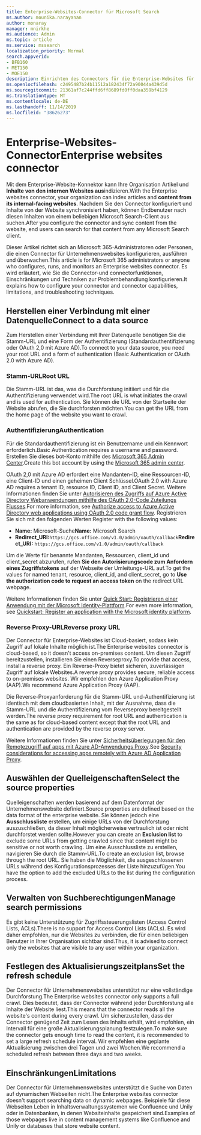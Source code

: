 ```yaml
---
title: Enterprise-Websites-Connector für Microsoft Search
ms.author: mounika.narayanan
author: monaray
manager: mnirkhe
ms.audience: Admin
ms.topic: article
ms.service: mssearch
localization_priority: Normal
search.appverid:
- BFB160
- MET150
- MOE150
description: Einrichten des Connectors für die Enterprise-Websites für Microsoft Search
ms.openlocfilehash: c2495487b24b11512a182434f72a90044a439d5d
ms.sourcegitcommit: 21361af7c244ffd6ff8689fd0ff0daa359bf4129
ms.translationtype: MT
ms.contentlocale: de-DE
ms.lasthandoff: 11/14/2019
ms.locfileid: "38626273"
---
```

# <a name="enterprise-websites-connector"></a><span data-ttu-id="0de3b-103">Enterprise-Websites-Connector</span><span class="sxs-lookup"><span data-stu-id="0de3b-103">Enterprise websites connector</span></span>

<span data-ttu-id="0de3b-104">Mit dem Enterprise-Website-Konnektor kann Ihre Organisation Artikel und **Inhalte von den internen Websites aus**indizieren.</span><span class="sxs-lookup"><span data-stu-id="0de3b-104">With the Enterprise websites connector, your organization can index articles and **content from its internal-facing websites**.</span></span> <span data-ttu-id="0de3b-105">Nachdem Sie den Connector konfiguriert und Inhalte von der Website synchronisiert haben, können Endbenutzer nach diesen Inhalten von einem beliebigen Microsoft Search-Client aus suchen.</span><span class="sxs-lookup"><span data-stu-id="0de3b-105">After you configure the connector and sync content from the website, end users can search for that content from any Microsoft Search client.</span></span>

<span data-ttu-id="0de3b-106">Dieser Artikel richtet sich an Microsoft 365-Administratoren oder Personen, die einen Connector für Unternehmenswebsites konfigurieren, ausführen und überwachen.</span><span class="sxs-lookup"><span data-stu-id="0de3b-106">This article is for Microsoft 365 administrators or anyone who configures, runs, and monitors an Enterprise websites connector.</span></span> <span data-ttu-id="0de3b-107">Es wird erläutert, wie Sie die Connector-und connectorfunktionen, Einschränkungen und Techniken zur Problembehandlung konfigurieren.</span><span class="sxs-lookup"><span data-stu-id="0de3b-107">It explains how to configure your connector and connector capabilities, limitations, and troubleshooting techniques.</span></span>  

## <a name="connect-to-a-data-source"></a><span data-ttu-id="0de3b-108">Herstellen einer Verbindung mit einer Datenquelle</span><span class="sxs-lookup"><span data-stu-id="0de3b-108">Connect to a data source</span></span> 
<span data-ttu-id="0de3b-109">Zum Herstellen einer Verbindung mit Ihrer Datenquelle benötigen Sie die Stamm-URL und eine Form der Authentifizierung (Standardauthentifizierung oder OAuth 2,0 mit Azure AD).</span><span class="sxs-lookup"><span data-stu-id="0de3b-109">To connect to your data source, you need your root URL and a form of authentication (Basic Authentication or OAuth 2.0 with Azure AD).</span></span>

### <a name="root-url"></a><span data-ttu-id="0de3b-110">Stamm-URL</span><span class="sxs-lookup"><span data-stu-id="0de3b-110">Root URL</span></span>
<span data-ttu-id="0de3b-111">Die Stamm-URL ist das, was die Durchforstung initiiert und für die Authentifizierung verwendet wird.</span><span class="sxs-lookup"><span data-stu-id="0de3b-111">The root URL is what initiates the crawl and is used for authentication.</span></span> <span data-ttu-id="0de3b-112">Sie können die URL von der Startseite der Website abrufen, die Sie durchforsten möchten.</span><span class="sxs-lookup"><span data-stu-id="0de3b-112">You can get the URL from the home page of the website you want to crawl.</span></span>

### <a name="authentication"></a><span data-ttu-id="0de3b-113">Authentifizierung</span><span class="sxs-lookup"><span data-stu-id="0de3b-113">Authentication</span></span> 
<span data-ttu-id="0de3b-114">Für die Standardauthentifizierung ist ein Benutzername und ein Kennwort erforderlich.</span><span class="sxs-lookup"><span data-stu-id="0de3b-114">Basic Authentication requires a username and password.</span></span> <span data-ttu-id="0de3b-115">Erstellen Sie dieses bot-Konto mithilfe des [Microsoft 365 Admin Center](https://admin.microsoft.com).</span><span class="sxs-lookup"><span data-stu-id="0de3b-115">Create this bot account by using the [Microsoft 365 admin center](https://admin.microsoft.com).</span></span>

<span data-ttu-id="0de3b-116">OAuth 2,0 mit Azure AD erfordert eine Mandanten-ID, eine Ressourcen-ID, eine Client-ID und einen geheimen Client Schlüssel.</span><span class="sxs-lookup"><span data-stu-id="0de3b-116">OAuth 2.0 with Azure AD requires a tenant ID, resource ID, Client ID, and Client Secret.</span></span>
<span data-ttu-id="0de3b-117">Weitere Informationen finden Sie unter [Autorisieren des Zugriffs auf Azure Active Directory Webanwendungen mithilfe des OAuth 2,0-Code Zuteilungs Flusses](https://docs.microsoft.com/azure/active-directory/develop/v1-protocols-oauth-code).</span><span class="sxs-lookup"><span data-stu-id="0de3b-117">For more information, see [Authorize access to Azure Active Directory web applications using OAuth 2.0 code grant flow](https://docs.microsoft.com/azure/active-directory/develop/v1-protocols-oauth-code).</span></span> <span data-ttu-id="0de3b-118">Registrieren Sie sich mit den folgenden Werten:</span><span class="sxs-lookup"><span data-stu-id="0de3b-118">Register with the following values:</span></span>
* <span data-ttu-id="0de3b-119">**Name:** Microsoft-Suche</span><span class="sxs-lookup"><span data-stu-id="0de3b-119">**Name:** Microsoft Search</span></span>
* <span data-ttu-id="0de3b-120">**Redirect_URI:**`https://gcs.office.com/v1.0/admin/oauth/callback`</span><span class="sxs-lookup"><span data-stu-id="0de3b-120">**Redirect_URI:** `https://gcs.office.com/v1.0/admin/oauth/callback`</span></span>

<span data-ttu-id="0de3b-121">Um die Werte für benannte Mandanten, Ressourcen, client_id und client_secret abzurufen, rufen **Sie den Autorisierungscode zum Anfordern eines Zugriffstokens** auf der Webseite der Umleitungs-URL auf.</span><span class="sxs-lookup"><span data-stu-id="0de3b-121">To get the values for named tenant, resource, client_id, and client_secret, go to **Use the authorization code to request an access token** on the redirect URL webpage.</span></span>

<span data-ttu-id="0de3b-122">Weitere Informationen finden Sie unter [Quick Start: Registrieren einer Anwendung mit der Microsoft Identity-Plattform](https://docs.microsoft.com/azure/active-directory/develop/quickstart-register-app).</span><span class="sxs-lookup"><span data-stu-id="0de3b-122">For even more information, see [Quickstart: Register an application with the Microsoft identity platform](https://docs.microsoft.com/azure/active-directory/develop/quickstart-register-app).</span></span>

### <a name="reverse-proxy-url"></a><span data-ttu-id="0de3b-123">Reverse Proxy-URL</span><span class="sxs-lookup"><span data-stu-id="0de3b-123">Reverse proxy URL</span></span> 
<span data-ttu-id="0de3b-124">Der Connector für Enterprise-Websites ist Cloud-basiert, sodass kein Zugriff auf lokale Inhalte möglich ist.</span><span class="sxs-lookup"><span data-stu-id="0de3b-124">The Enterprise websites connector is cloud-based, so it doesn't access on-premises content.</span></span> <span data-ttu-id="0de3b-125">Um diesen Zugriff bereitzustellen, installieren Sie einen Reverseproxy.</span><span class="sxs-lookup"><span data-stu-id="0de3b-125">To provide that access, install a reverse proxy.</span></span> <span data-ttu-id="0de3b-126">Ein Reverse-Proxy bietet sicheren, zuverlässigen Zugriff auf lokale Websites.</span><span class="sxs-lookup"><span data-stu-id="0de3b-126">A reverse proxy provides secure, reliable access to on-premises websites.</span></span> <span data-ttu-id="0de3b-127">Wir empfehlen den Azure Application Proxy (AAP).</span><span class="sxs-lookup"><span data-stu-id="0de3b-127">We recommend Azure Application Proxy (AAP).</span></span>

<span data-ttu-id="0de3b-128">Die Reverse-Proxyanforderung für die Stamm-URL und-Authentifizierung ist identisch mit dem cloudbasierten Inhalt, mit der Ausnahme, dass die Stamm-URL und die Authentifizierung vom Reverseproxy bereitgestellt werden.</span><span class="sxs-lookup"><span data-stu-id="0de3b-128">The reverse proxy requirement for root URL and authentication is the same as for cloud-based content except that the root URL and authentication are provided by the reverse proxy server.</span></span>

<span data-ttu-id="0de3b-129">Weitere Informationen finden Sie unter [Sicherheitsüberlegungen für den Remotezugriff auf apps mit Azure AD-Anwendungs Proxy](https://docs.microsoft.com/azure/active-directory/manage-apps/application-proxy-security).</span><span class="sxs-lookup"><span data-stu-id="0de3b-129">See [Security considerations for accessing apps remotely with Azure AD Application Proxy](https://docs.microsoft.com/azure/active-directory/manage-apps/application-proxy-security).</span></span>

## <a name="select-the-source-properties"></a><span data-ttu-id="0de3b-130">Auswählen der Quelleigenschaften</span><span class="sxs-lookup"><span data-stu-id="0de3b-130">Select the source properties</span></span> 
<span data-ttu-id="0de3b-131">Quelleigenschaften werden basierend auf dem Datenformat der Unternehmenswebsite definiert.</span><span class="sxs-lookup"><span data-stu-id="0de3b-131">Source properties are defined based on the data format of the enterprise website.</span></span> <span data-ttu-id="0de3b-132">Sie können jedoch eine **Ausschlussliste** erstellen, um einige URLs von der Durchforstung auszuschließen, da dieser Inhalt möglicherweise vertraulich ist oder nicht durchforstet werden sollte.</span><span class="sxs-lookup"><span data-stu-id="0de3b-132">However you can create an **Exclusion list** to exclude some URLs from getting crawled since that content might be sensitive or not worth crawling.</span></span> <span data-ttu-id="0de3b-133">Um eine Ausschlussliste zu erstellen, navigieren Sie durch die Stamm-URL.</span><span class="sxs-lookup"><span data-stu-id="0de3b-133">To create an exclusion list, browse through the root URL.</span></span> <span data-ttu-id="0de3b-134">Sie haben die Möglichkeit, die ausgeschlossenen URLs während des Konfigurationsprozesses der Liste hinzuzufügen.</span><span class="sxs-lookup"><span data-stu-id="0de3b-134">You have the option to add the excluded URLs to the list during the configuration process.</span></span>

## <a name="manage-search-permissions"></a><span data-ttu-id="0de3b-135">Verwalten von Suchberechtigungen</span><span class="sxs-lookup"><span data-stu-id="0de3b-135">Manage search permissions</span></span> 
<span data-ttu-id="0de3b-136">Es gibt keine Unterstützung für Zugriffssteuerungslisten (Access Control Lists, ACLs).</span><span class="sxs-lookup"><span data-stu-id="0de3b-136">There is no support for Access Control Lists (ACLs).</span></span> <span data-ttu-id="0de3b-137">Es wird daher empfohlen, nur die Websites zu verbinden, die für einen beliebigen Benutzer in Ihrer Organisation sichtbar sind.</span><span class="sxs-lookup"><span data-stu-id="0de3b-137">Thus, it is advised to connect only the websites that are visible to any user within your organization.</span></span>

## <a name="set-the-refresh-schedule"></a><span data-ttu-id="0de3b-138">Festlegen des Aktualisierungszeitplans</span><span class="sxs-lookup"><span data-stu-id="0de3b-138">Set the refresh schedule</span></span>
<span data-ttu-id="0de3b-139">Der Connector für Unternehmenswebsites unterstützt nur eine vollständige Durchforstung.</span><span class="sxs-lookup"><span data-stu-id="0de3b-139">The Enterprise websites connector only supports a full crawl.</span></span> <span data-ttu-id="0de3b-140">Dies bedeutet, dass der Connector während jeder Durchforstung alle Inhalte der Website liest.</span><span class="sxs-lookup"><span data-stu-id="0de3b-140">This means that the connector reads all the website's content during every crawl.</span></span> <span data-ttu-id="0de3b-141">Um sicherzustellen, dass der Connector genügend Zeit zum Lesen des Inhalts erhält, wird empfohlen, ein Intervall für eine große Aktualisierungsplanung festzulegen.</span><span class="sxs-lookup"><span data-stu-id="0de3b-141">To make sure the connector gets enough time to read the content, it is recommended to set a large refresh schedule interval.</span></span> <span data-ttu-id="0de3b-142">Wir empfehlen eine geplante Aktualisierung zwischen drei Tagen und zwei Wochen.</span><span class="sxs-lookup"><span data-stu-id="0de3b-142">We recommend a scheduled refresh between three days and two weeks.</span></span>

## <a name="limitations"></a><span data-ttu-id="0de3b-143">Einschränkungen</span><span class="sxs-lookup"><span data-stu-id="0de3b-143">Limitations</span></span> 
<span data-ttu-id="0de3b-144">Der Connector für Unternehmenswebsites unterstützt die Suche von Daten auf dynamischen Webseiten nicht.</span><span class="sxs-lookup"><span data-stu-id="0de3b-144">The Enterprise websites connector doesn't support searching data on dynamic webpages.</span></span> <span data-ttu-id="0de3b-145">Beispiele für diese Webseiten Leben in Inhaltsverwaltungssystemen wie Confluence und Unily oder in Datenbanken, in denen Websiteinhalte gespeichert sind.</span><span class="sxs-lookup"><span data-stu-id="0de3b-145">Examples of those webpages live in content management systems like Confluence and Unily or databases that store website content.</span></span>